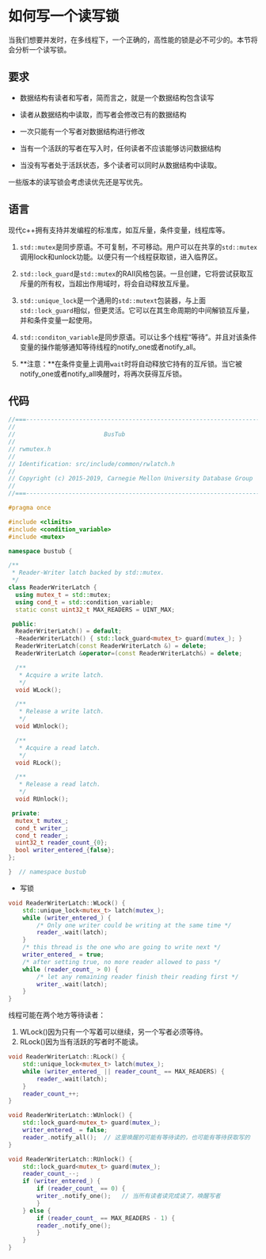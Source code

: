 # 如何写一个读写锁

当我们想要并发时，在多线程下，一个正确的，高性能的锁是必不可少的。本节将会分析一个读写锁。

## 要求

+ 数据结构有读者和写者，简而言之，就是一个数据结构包含读写

+ 读者从数据结构中读取，而写者会修改已有的数据结构

+ 一次只能有一个写者对数据结构进行修改

+ 当有一个活跃的写者在写入时，任何读者不应该能够访问数据结构

+ 当没有写者处于活跃状态，多个读者可以同时从数据结构中读取。


一些版本的读写锁会考虑读优先还是写优先。

## 语言

现代c++拥有支持并发编程的标准库，如互斥量，条件变量，线程库等。

1. `std::mutex`是同步原语。不可复制，不可移动。用户可以在共享的`std::mutex`调用lock和unlock功能。以便只有一个线程获取锁，进入临界区。

2. `std::lock_guard`是`std::mutex`的RAII风格包装。一旦创建，它将尝试获取互斥量的所有权，当超出作用域时，将会自动释放互斥量。

3. `std::unique_lock`是一个通用的`std::mutext`包装器，与上面`std::lock_guard`相似，但更灵活。它可以在其生命周期的中间解锁互斥量，并和条件变量一起使用。

4. `std::conditon_variable`是同步原语。可以让多个线程“等待”。并且对该条件变量的操作能够通知等待线程的notify_one或者notify_all。

5. **注意：**在条件变量上调用`wait`时将自动释放它持有的互斥锁。当它被notify_one或者notify_all唤醒时，将再次获得互斥锁。

## 代码

```c++
//===----------------------------------------------------------------------===//
//
//                         BusTub
//
// rwmutex.h
//
// Identification: src/include/common/rwlatch.h
//
// Copyright (c) 2015-2019, Carnegie Mellon University Database Group
//
//===----------------------------------------------------------------------===//

#pragma once

#include <climits>
#include <condition_variable>
#include <mutex>

namespace bustub {

/**
 * Reader-Writer latch backed by std::mutex.
 */
class ReaderWriterLatch {
  using mutex_t = std::mutex;
  using cond_t = std::condition_variable;
  static const uint32_t MAX_READERS = UINT_MAX;

 public:
  ReaderWriterLatch() = default;
  ~ReaderWriterLatch() { std::lock_guard<mutex_t> guard(mutex_); }
  ReaderWriterLatch(const ReaderWriterLatch &) = delete;
  ReaderWriterLatch &operator=(const ReaderWriterLatch&) = delete;

  /**
   * Acquire a write latch.
   */
  void WLock();

  /**
   * Release a write latch.
   */
  void WUnlock();

  /**
   * Acquire a read latch.
   */
  void RLock();

  /**
   * Release a read latch.
   */
  void RUnlock();

 private:
  mutex_t mutex_;
  cond_t writer_;
  cond_t reader_;
  uint32_t reader_count_{0};
  bool writer_entered_{false};
};

}  // namespace bustub
```

+ 写锁

```c++
void ReaderWriterLatch::WLock() {
    std::unique_lock<mutex_t> latch(mutex_);
    while (writer_entered_) {
        /* Only one writer could be writing at the same time */
        reader_.wait(latch);
    }
    /* this thread is the one who are going to write next */
    writer_entered_ = true;
    /* after setting true, no more reader allowed to pass */
    while (reader_count_ > 0) {
        /* let any remaining reader finish their reading first */
        writer_.wait(latch);
    }
}
```

线程可能在两个地方等待读者：

1. WLock()因为只有一个写着可以继续，另一个写者必须等待。
2. RLock()因为当有活跃的写者时不能读。

```c++
void ReaderWriterLatch::RLock() {
    std::unique_lock<mutex_t> latch(mutex_);
    while (writer_entered_ || reader_count_ == MAX_READERS) {
        reader_.wait(latch);
    }
    reader_count_++;
}
```


```c++
void ReaderWriterLatch::WUnlock() {
    std::lock_guard<mutex_t> guard(mutex_);
    writer_entered_ = false;
    reader_.notify_all();  // 这里唤醒的可能有等待读的，也可能有等待获取写的
}
```


```c++
void ReaderWriterLatch::RUnlock() {
    std::lock_guard<mutex_t> guard(mutex_);
    reader_count_--;
    if (writer_entered_) {
        if (reader_count_ == 0) {
        writer_.notify_one();   // 当所有读者读完成读了，唤醒写者
        }
    } else {
        if (reader_count_ == MAX_READERS - 1) {
        reader_.notify_one();
        }
    }
}
```